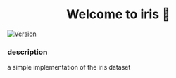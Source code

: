 <h1 align="center">Welcome to iris 👋</h1>
<p>
  <a href="https://www.npmjs.com/package/iris" target="_blank">
    <img alt="Version" src="https://img.shields.io/npm/v/iris.svg">
  </a>
</p>

### description
a simple implementation of the iris dataset



